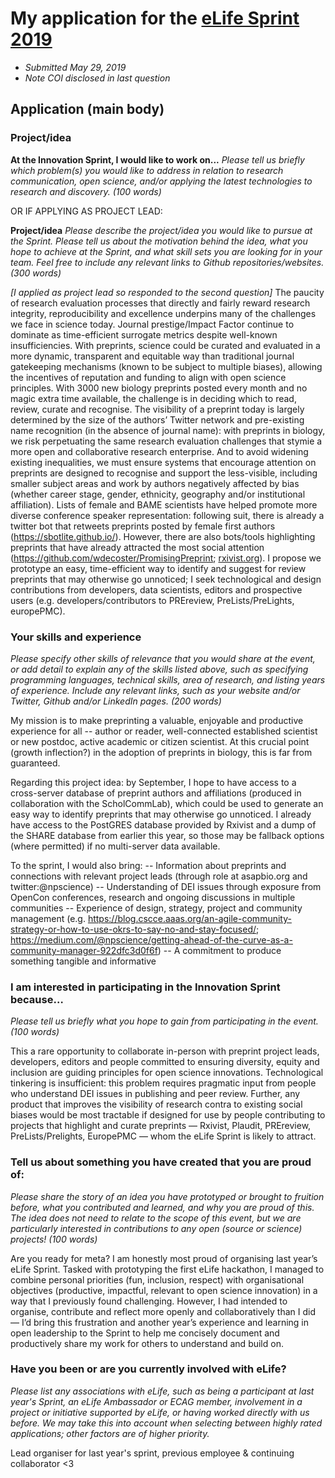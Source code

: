 # My application for the [eLife Sprint 2019](https://sprint.elifesciences.org/)

- *Submitted May 29, 2019*
- *Note COI disclosed in last question*

## Application (main body)

### Project/idea

**At the Innovation Sprint, I would like to work on...**
*Please tell us briefly which problem(s) you would like to address in relation to research communication, open science, and/or applying the latest technologies to research and discovery.*
*(100 words)*

OR IF APPLYING AS PROJECT LEAD:

**Project/idea**
*Please describe the project/idea you would like to pursue at the Sprint. Please tell us about the motivation behind the idea, what you hope to achieve at the Sprint, and what skill sets you are looking for in your team. Feel free to include any relevant links to Github repositories/websites.*
*(300 words)*

*[I applied as project lead so responded to the second question]* The paucity of research evaluation processes that directly and fairly reward research integrity, reproducibility and excellence underpins many of the challenges we face in science today. Journal prestige/Impact Factor continue to dominate as time-efficient surrogate metrics despite well-known insufficiencies. With preprints, science could be curated and evaluated in a more dynamic, transparent and equitable way than traditional journal gatekeeping mechanisms (known to be subject to multiple biases), allowing the incentives of reputation and funding to align with open science principles. With 3000 new biology preprints posted every month and no magic extra time available, the challenge is in deciding which to read, review, curate and recognise. The visibility of a preprint today is largely determined by the size of the authors’ Twitter network and pre-existing name recognition (in the absence of journal name): with preprints in biology, we risk perpetuating the same research evaluation challenges that stymie a more open and collaborative research enterprise. And to avoid widening existing inequalities, we must ensure systems that encourage attention on preprints are designed to recognise and support the less-visible, including smaller subject areas and work by authors negatively affected by bias (whether career stage, gender, ethnicity, geography and/or institutional affiliation). Lists of female and BAME scientists have helped promote more diverse conference speaker representation: following suit, there is already a twitter bot that retweets preprints posted by female first authors (https://sbotlite.github.io/). However, there are also bots/tools highlighting preprints that have already attracted the most social attention (https://github.com/wdecoster/PromisingPreprint; [rxivist.org](https://rxivist.org)). I propose we prototype an easy, time-efficient way to identify and suggest for review preprints that may otherwise go unnoticed; I seek technological and design contributions from developers, data scientists, editors and prospective users (e.g. developers/contributors to PREreview, PreLists/PreLights, europePMC).


### Your skills and experience
*Please specify other skills of relevance that you would share at the event, or add detail to explain any of the skills listed above, such as specifying programming languages, technical skills, area of research, and listing years of experience. Include any relevant links, such as your website and/or Twitter, Github and/or LinkedIn pages.*
*(200 words)*

My mission is to make preprinting a valuable, enjoyable and productive experience for all -- author or reader, well-connected established scientist or new postdoc, active academic or citizen scientist. At this crucial point (growth inflection?) in the adoption of preprints in biology, this is far from guaranteed.

Regarding this project idea: by September, I hope to have access to a cross-server database of preprint authors and affiliations (produced in collaboration with the ScholCommLab), which could be used to generate an easy way to identify preprints that may otherwise go unnoticed. I already have access to the PostGRES database provided by Rxivist and a dump of the SHARE database from earlier this year, so those may be fallback options (where permitted) if no multi-server data available.

To the sprint, I would also bring:
-- Information about preprints and connections with relevant project leads (through role at asapbio.org and twitter:@npscience)
-- Understanding of DEI issues through exposure from OpenCon conferences, research and ongoing discussions in multiple communities
-- Experience of design, strategy, project and community management (e.g. https://blog.cscce.aaas.org/an-agile-community-strategy-or-how-to-use-okrs-to-say-no-and-stay-focused/; https://medium.com/@npscience/getting-ahead-of-the-curve-as-a-community-manager-922dfc3d0f6f)
-- A commitment to produce something tangible and informative


### I am interested in participating in the Innovation Sprint because…
*Please tell us briefly what you hope to gain from participating in the event.*
*(100 words)*

This a rare opportunity to collaborate in-person with preprint project leads, developers, editors and people committed to ensuring diversity, equity and inclusion are guiding principles for open science innovations. Technological tinkering is insufficient: this problem requires pragmatic input from people who understand DEI issues in publishing and peer review. Further, any product that improves the visibility of research contra to existing social biases would be most tractable if designed for use by people contributing to projects that highlight and curate preprints — Rxivist, Plaudit, PREreview, PreLists/Prelights, EuropePMC — whom the eLife Sprint is likely to attract.


### Tell us about something you have created that you are proud of:
*Please share the story of an idea you have prototyped or brought to fruition before, what you contributed and learned, and why you are proud of this. The idea does not need to relate to the scope of this event, but we are particularly interested in contributions to any open (source or science) projects!*
*(100 words)*

Are you ready for meta? I am honestly most proud of organising last year’s eLife Sprint. Tasked with prototyping the first eLife hackathon, I managed to combine personal priorities (fun, inclusion, respect) with organisational objectives (productive, impactful, relevant to open science innovation) in a way that I previously found challenging. However, I had intended to organise, contribute and reflect more openly and collaboratively than I did — I’d bring this frustration and another year’s experience and learning in open leadership to the Sprint to help me concisely document and productively share my work for others to understand and build on.

### Have you been or are you currently involved with eLife?
*Please list any associations with eLife, such as being a participant at last year's Sprint, an eLife Ambassador or ECAG member, involvement in a project or initiative supported by eLife, or having worked directly with us before. We may take this into account when selecting between highly rated applications; other factors are of higher priority.*

Lead organiser for last year's sprint, previous employee & continuing collaborator <3
